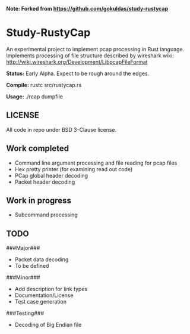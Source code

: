 **Note: Forked from https://github.com/gokuldas/study-rustycap**

Study-RustyCap
==============

An experimental project to implement pcap processing in Rust language.
Implements processing of file structure described by wireshark wiki: http://wiki.wireshark.org/Development/LibpcapFileFormat

**Status:** Early Alpha. Expect to be rough around the edges.

**Compile:** rustc src/rustycap.rs

**Usage:** ./rcap dumpfile

LICENSE
-------
All code in repo under BSD 3-Clause license.

Work completed
--------------
* Command line argument processing and file reading for pcap files
* Hex pretty printer (for examining read out code)
* PCap global header decoding
* Packet header decoding

Work in progress
----------------
* Subcommand processing

TODO
----

###Major###
* Packet data decoding
* To be defined

###Minor###
* Add description for link types
* Documentation/License
* Test case generation

###Testing###
* Decoding of Big Endian file
